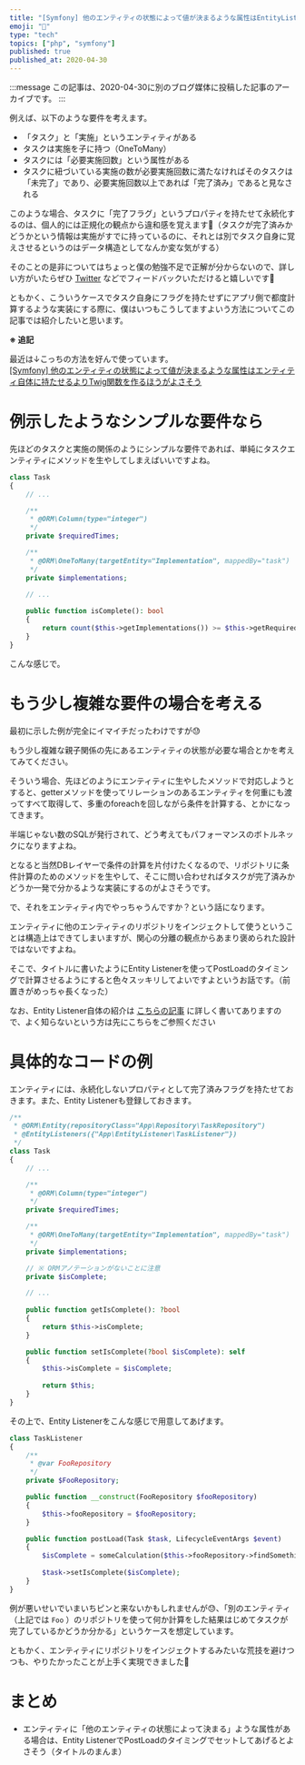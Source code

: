 ```yaml
---
title: "[Symfony] 他のエンティティの状態によって値が決まるような属性はEntityListenerのPostLoadでセットしてあげる"
emoji: "🎻"
type: "tech"
topics: ["php", "symfony"]
published: true
published_at: 2020-04-30
---
```


:::message
この記事は、2020-04-30に別のブログ媒体に投稿した記事のアーカイブです。
:::

例えば、以下のような要件を考えます。

* 「タスク」と「実施」というエンティティがある
* タスクは実施を子に持つ（OneToMany）
* タスクには「必要実施回数」という属性がある
* タスクに紐づいている実施の数が必要実施回数に満たなければそのタスクは「未完了」であり、必要実施回数以上であれば「完了済み」であると見なされる

このような場合、タスクに「完了フラグ」というプロパティを持たせて永続化するのは、個人的には正規化の観点から違和感を覚えます🤔（タスクが完了済みかどうかという情報は実施がすでに持っているのに、それとは別でタスク自身に覚えさせるというのはデータ構造としてなんか変な気がする）

そのことの是非についてはちょっと僕の勉強不足で正解が分からないので、詳しい方がいたらぜひ [Twitter](https://twitter.com/ttskch) などでフィードバックいただけると嬉しいです🙏

ともかく、こういうケースでタスク自身にフラグを持たせずにアプリ側で都度計算するような実装にする際に、僕はいつもこうしてますよいう方法についてこの記事では紹介したいと思います。

**※ 追記**

最近は↓こっちの方法を好んで使っています。  
[[Symfony] 他のエンティティの状態によって値が決まるような属性はエンティティ自体に持たせるよりTwig関数を作るほうがよさそう](https://zenn.dev/ttskch/articles/87a9b1433e7155)

# 例示したようなシンプルな要件なら

先ほどのタスクと実施の関係のようにシンプルな要件であれば、単純にタスクエンティティにメソッドを生やしてしまえばいいですよね。

```php
class Task
{
    // ...

    /**
     * @ORM\Column(type="integer")
     */
    private $requiredTimes;

    /**
     * @ORM\OneToMany(targetEntity="Implementation", mappedBy="task")
     */
    private $implementations;

    // ...
    
    public function isComplete(): bool
    {
        return count($this->getImplementations()) >= $this->getRequiredTimes();
    }
}
```

こんな感じで。

# もう少し複雑な要件の場合を考える

最初に示した例が完全にイマイチだったわけですが😓

もう少し複雑な親子関係の先にあるエンティティの状態が必要な場合とかを考えてみてください。

そういう場合、先ほどのようにエンティティに生やしたメソッドで対応しようとすると、getterメソッドを使ってリレーションのあるエンティティを何重にも渡ってすべて取得して、多重のforeachを回しながら条件を計算する、とかになってきます。

半端じゃない数のSQLが発行されて、どう考えてもパフォーマンスのボトルネックになりますよね。

となると当然DBレイヤーで条件の計算を片付けたくなるので、リポジトリに条件計算のためのメソッドを生やして、そこに問い合わせればタスクが完了済みかどうか一発で分かるような実装にするのがよさそうです。

で、それをエンティティ内でやっちゃうんですか？という話になります。

エンティティに他のエンティティのリポジトリをインジェクトして使うということは構造上はできてしまいますが、関心の分離の観点からあまり褒められた設計ではないですよね。

そこで、タイトルに書いたようにEntity Listenerを使ってPostLoadのタイミングで計算させるようにすると色々スッキリしてよいですよというお話です。（前置きがめっちゃ長くなった）

なお、Entity Listener自体の紹介は [こちらの記事](https://zenn.dev/ttskch/articles/9d3966774922d0) に詳しく書いてありますので、よく知らないという方は先にこちらをご参照ください

# 具体的なコードの例

エンティティには、永続化しないプロパティとして完了済みフラグを持たせておきます。また、Entity Listenerも登録しておきます。

```php
/**
 * @ORM\Entity(repositoryClass="App\Repository\TaskRepository")
 * @EntityListeners({"App\EntityListener\TaskListener"})
 */
class Task
{
    // ...

    /**
     * @ORM\Column(type="integer")
     */
    private $requiredTimes;

    /**
     * @ORM\OneToMany(targetEntity="Implementation", mappedBy="task")
     */
    private $implementations;

    // ※ ORMアノテーションがないことに注意
    private $isComplete;

    // ...
    
    public function getIsComplete(): ?bool
    {
        return $this->isComplete;
    }

    public function setIsComplete(?bool $isComplete): self
    {
        $this->isComplete = $isComplete;
        
        return $this;
    }
}
```

その上で、Entity Listenerをこんな感じで用意してあげます。

```php
class TaskListener
{
    /**
     * @var FooRepository
     */
    private $FooRepository;

    public function __construct(FooRepository $fooRepository)
    {
        $this->fooRepository = $fooRepository;
    }

    public function postLoad(Task $task, LifecycleEventArgs $event)
    {
        $isComplete = someCalculation($this->fooRepository->findSomethingByTask($task));
        
        $task->setIsComplete($isComplete);
    }
}
```

例が悪いせいでいまいちピンと来ないかもしれませんが😓、「別のエンティティ（上記では `Foo` ）のリポジトリを使って何か計算をした結果はじめてタスクが完了しているかどうか分かる」というケースを想定しています。

ともかく、エンティティにリポジトリをインジェクトするみたいな荒技を避けつつも、やりたかったことが上手く実現できました💪

# まとめ

* エンティティに「他のエンティティの状態によって決まる」ような属性がある場合は、Entity ListenerでPostLoadのタイミングでセットしてあげるとよさそう（タイトルのまんま）
